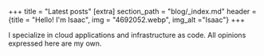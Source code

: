 +++
title = "Latest posts"
[extra]
section_path = "blog/_index.md"
header = {title = "Hello! I'm Isaac",  img = "4692052.webp", img_alt ="Isaac"}
+++

I specialize in cloud applications and infrastructure as code. All opinions expressed here are my own.